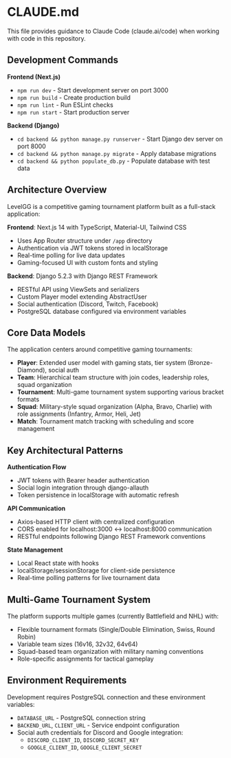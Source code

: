 # CLAUDE.md

This file provides guidance to Claude Code (claude.ai/code) when working with code in this repository.

## Development Commands

**Frontend (Next.js)**
- `npm run dev` - Start development server on port 3000
- `npm run build` - Create production build
- `npm run lint` - Run ESLint checks
- `npm run start` - Start production server

**Backend (Django)**
- `cd backend && python manage.py runserver` - Start Django dev server on port 8000
- `cd backend && python manage.py migrate` - Apply database migrations
- `cd backend && python populate_db.py` - Populate database with test data

## Architecture Overview

LevelGG is a competitive gaming tournament platform built as a full-stack application:

**Frontend**: Next.js 14 with TypeScript, Material-UI, Tailwind CSS
- Uses App Router structure under `/app` directory
- Authentication via JWT tokens stored in localStorage
- Real-time polling for live data updates
- Gaming-focused UI with custom fonts and styling

**Backend**: Django 5.2.3 with Django REST Framework
- RESTful API using ViewSets and serializers
- Custom Player model extending AbstractUser
- Social authentication (Discord, Twitch, Facebook)
- PostgreSQL database configured via environment variables

## Core Data Models

The application centers around competitive gaming tournaments:

- **Player**: Extended user model with gaming stats, tier system (Bronze-Diamond), social auth
- **Team**: Hierarchical team structure with join codes, leadership roles, squad organization
- **Tournament**: Multi-game tournament system supporting various bracket formats
- **Squad**: Military-style squad organization (Alpha, Bravo, Charlie) with role assignments (Infantry, Armor, Heli, Jet)
- **Match**: Tournament match tracking with scheduling and score management

## Key Architectural Patterns

**Authentication Flow**
- JWT tokens with Bearer header authentication
- Social login integration through django-allauth
- Token persistence in localStorage with automatic refresh

**API Communication**
- Axios-based HTTP client with centralized configuration
- CORS enabled for localhost:3000 ↔ localhost:8000 communication
- RESTful endpoints following Django REST Framework conventions

**State Management**
- Local React state with hooks
- localStorage/sessionStorage for client-side persistence
- Real-time polling patterns for live tournament data

## Multi-Game Tournament System

The platform supports multiple games (currently Battlefield and NHL) with:
- Flexible tournament formats (Single/Double Elimination, Swiss, Round Robin)
- Variable team sizes (16v16, 32v32, 64v64)
- Squad-based team organization with military naming conventions
- Role-specific assignments for tactical gameplay

## Environment Requirements

Development requires PostgreSQL connection and these environment variables:
- `DATABASE_URL` - PostgreSQL connection string
- `BACKEND_URL`, `CLIENT_URL` - Service endpoint configuration
- Social auth credentials for Discord and Google integration:
  - `DISCORD_CLIENT_ID`, `DISCORD_SECRET_KEY`
  - `GOOGLE_CLIENT_ID`, `GOOGLE_CLIENT_SECRET`
